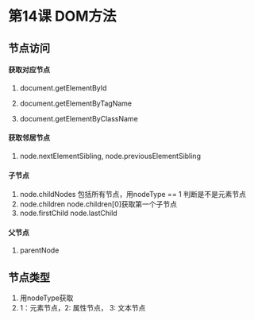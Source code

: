 # 第14课 DOM方法



## 节点访问
#### 获取对应节点
1. document.getElementById

2. document.getElementByTagName

3. document.getElementByClassName

#### 获取邻居节点
1. node.nextElementSibling, node.previousElementSibling

#### 子节点
1. node.childNodes
包括所有节点，用nodeType == 1 判断是不是元素节点
2. node.children
node.children[0]获取第一个子节点
3. node.firstChild node.lastChild

#### 父节点
1. parentNode

## 节点类型
1. 用nodeType获取
2. 1：元素节点，2: 属性节点， 3: 文本节点
